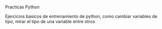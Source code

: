 Practicas Python

Ejercicios basicos de entrenamiento de python, como cambiar variables de tipo, mirar el tipo de una variable entre otros

